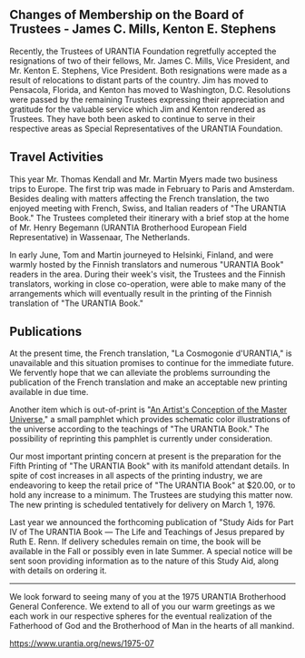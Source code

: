 
## Changes of Membership on the Board of Trustees - James C. Mills, Kenton E. Stephens

Recently, the Trustees of URANTIA Foundation regretfully accepted the resignations of two of their fellows, Mr. James C. Mills, Vice President, and Mr. Kenton E. Stephens, Vice President. Both resignations were made as a result of relocations to distant parts of the country. Jim has moved to Pensacola, Florida, and Kenton has moved to Washington, D.C. Resolutions were passed by the remaining Trustees expressing their appreciation and gratitude for the valuable service which Jim and Kenton rendered as Trustees. They have both been asked to continue to serve in their respective areas as Special Representatives of the URANTIA Foundation.

## Travel Activities

This year Mr. Thomas Kendall and Mr. Martin Myers made two business trips to Europe. The first trip was made in February to Paris and Amsterdam. Besides dealing with matters affecting the French translation, the two enjoyed meeting with French, Swiss, and Italian readers of "The URANTIA Book." The Trustees completed their itinerary with a brief stop at the home of Mr. Henry Begemann (URANTIA Brotherhood European Field Representative) in Wassenaar, The Netherlands.

In early June, Tom and Martin journeyed to Helsinki, Finland, and were warmly hosted by the Finnish translators and numerous "URANTIA Book" readers in the area. During their week's visit, the Trustees and the Finnish translators, working in close co-operation, were able to make many of the arrangements which will eventually result in the printing of the Finnish translation of "The URANTIA Book."

## Publications

At the present time, the French translation, "La Cosmogonie d'URANTIA," is unavailable and this situation promises to continue for the immediate future. We fervently hope that we can alleviate the problems surrounding the publication of the French translation and make an acceptable new printing available in due time.

Another item which is out-of-print is "[An Artist's Conception of the Master Universe](https://www.urantia.org/study/artists-conception-master-universe)," a small pamphlet which provides schematic color illustrations of the universe according to the teachings of "The URANTIA Book." The possibility of reprinting this pamphlet is currently under consideration.

Our most important printing concern at present is the preparation for the Fifth Printing of "The URANTIA Book" with its manifold attendant details. In spite of cost increases in all aspects of the printing industry, we are endeavoring to keep the retail price of "The URANTIA Book" at $20.00, or to hold any increase to a minimum. The Trustees are studying this matter now. The new printing is scheduled tentatively for delivery on March 1, 1976.

Last year we announced the forthcoming publication of "Study Aids for Part IV of The URANTIA Book — The Life and Teachings of Jesus prepared by Ruth E. Renn. If delivery schedules remain on time, the book will be available in the Fall or possibly even in late Summer. A special notice will be sent soon providing information as to the nature of this Study Aid, along with details on ordering it. 

---

We look forward to seeing many of you at the 1975 URANTIA Brotherhood General Conference. We extend to all of you our warm greetings as we each work in our respective spheres for the eventual realization of the Fatherhood of God and the Brotherhood of Man in the hearts of all mankind.

https://www.urantia.org/news/1975-07